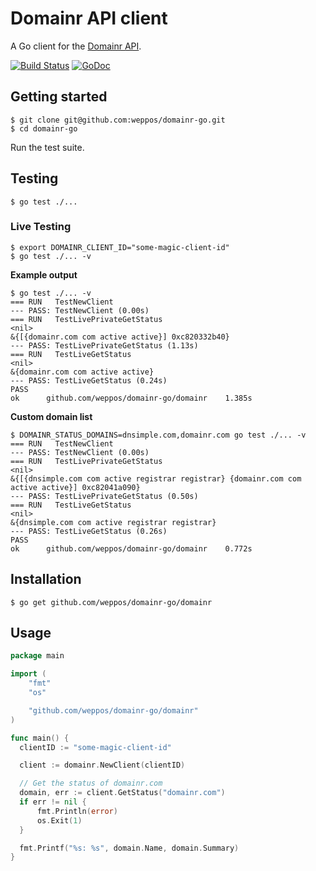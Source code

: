 # Domainr API client

A Go client for the [Domainr API](http://domainr.build/).

[![Build Status](https://travis-ci.org/weppos/domainr-go.svg?branch=master)](https://travis-ci.org/weppos/domainr-go)
[![GoDoc](https://godoc.org/github.com/weppos/domainr-go/domainr?status.svg)](https://godoc.org/github.com/weppos/domainr-go/domainr)


## Getting started

```shell
$ git clone git@github.com:weppos/domainr-go.git
$ cd domainr-go
```

Run the test suite.


## Testing

```shell
$ go test ./...
```

### Live Testing

```shell
$ export DOMAINR_CLIENT_ID="some-magic-client-id"
$ go test ./... -v
```

**Example output**

```shell
$ go test ./... -v
=== RUN   TestNewClient
--- PASS: TestNewClient (0.00s)
=== RUN   TestLivePrivateGetStatus
<nil>
&{[{domainr.com com active active}] 0xc820332b40}
--- PASS: TestLivePrivateGetStatus (1.13s)
=== RUN   TestLiveGetStatus
<nil>
&{domainr.com com active active}
--- PASS: TestLiveGetStatus (0.24s)
PASS
ok  	github.com/weppos/domainr-go/domainr	1.385s
```

**Custom domain list**

```shell
$ DOMAINR_STATUS_DOMAINS=dnsimple.com,domainr.com go test ./... -v
=== RUN   TestNewClient
--- PASS: TestNewClient (0.00s)
=== RUN   TestLivePrivateGetStatus
<nil>
&{[{dnsimple.com com active registrar registrar} {domainr.com com active active}] 0xc82041a090}
--- PASS: TestLivePrivateGetStatus (0.50s)
=== RUN   TestLiveGetStatus
<nil>
&{dnsimple.com com active registrar registrar}
--- PASS: TestLiveGetStatus (0.26s)
PASS
ok  	github.com/weppos/domainr-go/domainr	0.772s
```

## Installation

```shell
$ go get github.com/weppos/domainr-go/domainr
```

## Usage

```go
package main

import (
    "fmt"
    "os"

    "github.com/weppos/domainr-go/domainr"
)

func main() {
  clientID := "some-magic-client-id"

  client := domainr.NewClient(clientID)

  // Get the status of domainr.com
  domain, err := client.GetStatus("domainr.com")
  if err != nil {
      fmt.Println(error)
      os.Exit(1)
  }

  fmt.Printf("%s: %s", domain.Name, domain.Summary)
}
```
